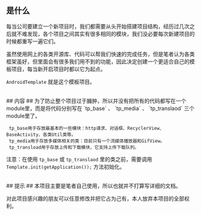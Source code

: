 
## 是什么 ##
  每当公司要建立一个新项目时，我们都需要从头开始搭建项目结构，经历过几次之后就不难发现，各个项目之间其实有很多相同的模块，我们没必要每次新建项目的时候都重写一遍它们。<br>

  虽然使用网上的各类开源库、代码可以帮我们快速的完成任务，但是笔者认为各类框架虽好，但里面会有很多我们用不到的功能，因此决定创建一个更适合自己的模板项目，每当新开启项目时都以它为起点。<br>

  `AndroidTemplate` 就是这个模板项目。

<br>
## 内容 ##
  为了防止整个项目过于臃肿，所以并没有把所有的代码都写在一个module里，而是将代码分别写在 `tp_base` 、 `tp_media` 、 `tp_translaod` 三个module里了。

     tp_base用于存放最基本的一些模块：http请求、对话框、RecyclerView、BaseActivity、各类Util类等。
     tp_media用于存放多媒体相关的类：目前只有一个流媒体播放器和GifView。
     tp_transload用于存放上传和下载模块，它支持上传下载队列。

  注意：在使用 `tp_base` 或 `tp_translaod` 里的类之前，需要调用 `Template.init(getApplication());` 方法初始化。

<br>
## 提示 ##
   本项目主要是笔者自己使用，所以也就并不打算写详细的文档。

   对此项目感兴趣的朋友可以任意修改并把它占为己有，本人放弃本项目的全部权利。